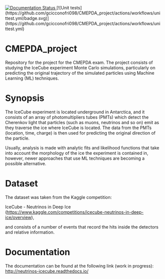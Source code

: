 <a href='https://neutrinos-icecube.readthedocs.io/en/latest/?badge=latest'>
    <img src='https://readthedocs.org/projects/neutrinos-icecube/badge/?version=latest' alt='Documentation Status' />
</a> 
[![Unit tests](https://github.com/gcicconofri098/CMEPDA_project/actions/workflows/unittest.yml/badge.svg)](https://github.com/gcicconofri098/CMEPDA_project/actions/workflows/unittest.yml)

# CMEPDA_project
Repository for the project for the CMEPDA exam. The project consists of studying the IceCube experiment Monte Carlo simulations, particularly on predicting the original trajectory of the simulated particles using Machine Learning (ML) techniques.

# Synopsis

The IceCube experiment is located underground in Antarctica, and it consists of an array of photomultipliers tubes (PMTs) which detect the Cherenkov light that particles (such as muons, neutrinos and so on) emit as they traverse the ice where IceCube is located. The data from the PMTs (location, time, charge) is then used for predicting the original direction of the particle.

Usually, analysis is made with analytic fits and likelihood functions that take into account the morphology of the ice the experiment is contained in, however, newer approaches that use ML techniques are becoming a possible alternative.

# Dataset

The dataset was taken from the Kaggle competition: 

IceCube - Neutrinos in Deep Ice (https://www.kaggle.com/competitions/icecube-neutrinos-in-deep-ice/overview),

and consists of a number of events that record the hits inside the detectors and relative information.

# Documentation

The documentation can be found at the following link (work in progress): http://neutrinos-icecube.readthedocs.io/
